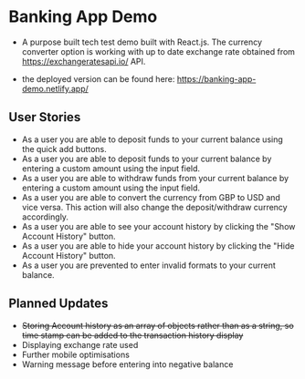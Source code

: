 # Banking App Demo

- A purpose built tech test demo built with React.js. The currency converter option is working with up to date exchange rate obtained from https://exchangeratesapi.io/ API.

- the deployed version can be found here: https://banking-app-demo.netlify.app/

## User Stories

- As a user you are able to deposit funds to your current balance using the quick add buttons.
- As a user you are able to deposit funds to your current balance by entering a custom amount using the input field.
- As a user you are able to withdraw funds from your current balance by entering a custom amount using the input field.
- As a user you are able to convert the currency from GBP to USD and vice versa. This action will also change the deposit/withdraw currency accordingly.
- As a user you are able to see your account history by clicking the "Show Account History" button.
- As a user you are able to hide your account history by clicking the "Hide Account History" button.
- As a user you are prevented to enter invalid formats to your current balance.

## Planned Updates

- ~~Storing Account history as an array of objects rather than as a string, so time stamp can be added to the transaction history display~~
- Displaying exchange rate used
- Further mobile optimisations
- Warning message before entering into negative balance

